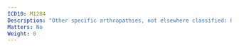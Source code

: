 ```yaml
---
ICD10: M1284
Description: "Other specific arthropathies, not elsewhere classified: Hand"
Matters: No
Weight: 0
---
```

